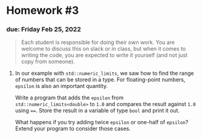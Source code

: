 # Homework #3

### due: Friday Feb 25, 2022

> Each student is responsible for doing their own work.  You are welcome to
> discuss this on slack or in class, but when it comes to writing the code,
> you are expected to write it yourself (and not just copy from someone).

1. In our example with `std::numeric_limits`, we saw how to find the
   range of numbers that can be stored in a type.  For floating-point
   numbers, `epsilon` is also an important quantity.

   Write a program that adds the `epsilon` from
   `std::numeric_limits<double>` to `1.0` and compares the result
   against `1.0` using `==`.  Store the result in a variable of type
   `bool` and print it out.

   What happens if you try adding twice `epsilon` or one-half of `epsilon`?
   Extend your program to consider those cases.
